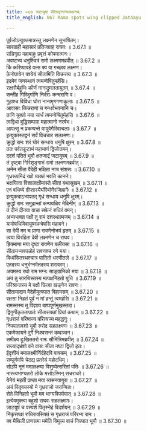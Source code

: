 ```yaml
---
title: ०६७ जटायुषा सीतावृत्तान्तकथनम्
title_english: 067 Rama spots wing clipped Jataayu

---
```

<div class="audioEmbed"  caption="श्रीराम-हरिसीताराममूर्ति-घनपाठिभ्यां वचनम्" src="https://archive.org/download/Ramayana-recitation-Sriram-harisItArAmamUrti-Ghanapaati-v2/Kanda_3/Kanda_3_ARK-067-Jataayuvaa_Sitaa_Vruthantha_Kathanam.mp3"></div>

पूर्वजोऽप्युक्तमात्रस्तु लक्ष्मणेन सुभाषितम्।  
सारग्राही महासारं प्रतिजग्राह राघवः ॥ 3.67.1 ॥   
सन्निगृह्य महाबाहुः प्रवृत्तं कोपमात्मनः।  
अवष्टभ्य धनुश्चित्रं रामो लक्ष्मणमब्रवीत् ॥ 3.67.2 ॥   
किं करिष्यावहे वत्स क्व वा गच्छाव लक्ष्मण।  
केनोपायेन पश्येयं सीतामिति विचन्तय ॥ 3.67.3 ॥   
इदमेव जनस्थानं त्वमन्वेषितुमर्हसि।  
राक्षसैर्बहुभिः कीर्णं नानाद्रुमलतायुतम् ॥ 3.67.4 ॥   
सन्तीह गिरिदुर्गाणि निर्दराः कन्दराणि व।  
गुहाश्च विविधा घोरा नानामृगगणाकुलाः ॥ 3.67.5 ॥   
आवासाः किन्नराणां च गन्धर्वभवनानि च।  
तानि युक्तो मया सार्धं त्वमन्वेषितुर्महसि ॥ 3.67.6 ॥   
त्वद्विधा बुद्धिसम्पन्ना महात्मानो नरर्षभ।  
आपत्सु न प्रकम्पन्ते वायुवेगैरिवाचलाः ॥ 3.67.7 ॥   
इत्युक्तस्तद्वनं सर्वं विचचार सलक्ष्मणः।  
क्रुद्धो रामः शरं घोरं सन्धाय धनुषि क्षुरम् ॥ 3.67.8 ॥   
ततः पर्वतकूटाभं महाभागं द्विजोत्तमम्।  
ददर्श पतितं भूमौ क्षतजार्द्रं जटायुषम् ॥ 3.67.9 ॥   
तं दृष्ट्वा गिरिशृङ्गाभं रामो लक्ष्मणमब्रवीत्।  
अनेन सीता वैदेही भक्षिता नात्र संशसः ॥ 3.67.10 ॥   
गृध्ररूपमिदं रक्षो व्यक्तं भवति कानने।  
भक्षयित्वा विशालाक्षीमास्ते सीतां यथासुखम् ॥ 3.67.11 ॥   
एनं वधिष्ये दीप्तास्यैर्घोरैर्बाणैरजिह्मगैः ॥ 3.67.12 ॥   
इत्युक्त्वाऽभ्यपतद् गृध्रं सन्धाय धनुषि क्षुरम्।  
क्रुद्धो रामः समुद्रान्तां कम्पयन्निव मेदिनीम् ॥ 3.67.13 ॥   
तं दीनं दीनया वाचा सफेनं रुधिरं वमन्।  
अभ्यभाषत पक्षी तु रामं दशरथात्मजम् ॥ 3.67.14 ॥   
यामोषधिमिवायुष्मन्नन्वेषसि महावने।  
सा देवी मम च प्राणा रावणेनोभयं हृतम् ॥ 3.67.15 ॥   
त्वया विरहिता देवी लक्ष्मणेन च राघव।  
ह्रियमाणा मया दृष्टा रावणेन बलीयसा ॥ 3.67.16 ॥   
सीतामभ्यवपन्नोहं रावणश्च रणे मया।  
विध्वंसितरथश्चात्र पातितो धरणीतले ॥ 3.67.17 ॥   
एतदस्य धनुर्भग्नमेतदस्य शरावरम्।  
अयमस्य रथो राम भग्नः साङ्ग्रामिको मया ॥ 3.67.18 ॥   
अयं तु सारथिस्तस्य मत्पक्षनिहतो युधि ॥ 3.67.19 ॥   
परिश्रान्तस्य मे पक्षौ छित्त्वा खङ्गेन रावणः।  
सीतामादाय वैदेहीमुत्पपात विहायसम् ॥ 3.67.20 ॥   
रक्षसा निहतं पूर्वं न मां हन्तुं त्वमर्हसि ॥ 3.67.21 ॥   
रामस्तस्य तु विज्ञाय बाष्पपूर्णमुखस्तदा।  
द्विगुणीकृततापार्तः सीतासक्तां प्रियां कथाम् ॥ 3.67.22 ॥   
गृध्रराजं परिष्वज्य परित्यज्य महद्धनुः।  
निपपातावशो भूमौ रुरोद सहलक्ष्मणः ॥ 3.67.23 ॥   
एकमेकायने दुर्गे निःश्वसन्तं कथञ्चन।  
समीक्ष्य दुःखिततरो रामः सौमित्रिमब्रवीत् ॥ 3.67.24 ॥   
राज्याद्भ्रंशो वने वासः सीता नष्टा द्विजो हतः।  
ईदृशीयं ममालक्ष्मीर्निर्दहेदपि पावकम् ॥ 3.67.25 ॥   
सम्पूर्णमपि चेदद्य प्रतरेयं महोदधिम्।  
सोऽपि नूनं ममालक्ष्म्या विशुष्येत्सरितां पतिः ॥ 3.67.26 ॥   
नास्त्यभाग्यतरो लोके मत्तोऽस्मिन् सचराचरे।  
येनेयं महती प्राप्ता मया व्यसनवागुरा ॥ 3.67.27 ॥   
अयं पितृवयस्यो मे गृध्रराजो जरान्वितः।  
शेते विनिहतो भूमौ मम भाग्यविपर्ययात् ॥ 3.67.28 ॥   
इत्येवमुक्त्वा बहुशो राघवः सहलक्ष्मणः।  
जाटयुषं च पस्पर्श पितृस्नेहं विदर्शयन् ॥ 3.67.29 ॥   
निकृत्तपक्षं रुधिरावसिक्तं स गृध्रराजं परिरभ्य रामः।  
क्व मैथिली प्राणसमा ममेति विमुच्य वाचं निपपात भूमौ ॥ 3.67.30 ॥   